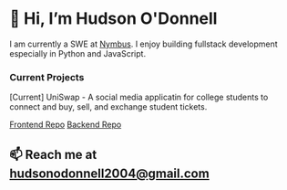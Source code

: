 # 👋 Hi, I’m Hudson O'Donnell

I am currently a SWE at [Nymbus](https://nymbus.com/). I enjoy building fullstack development especially in Python and JavaScript.

### Current Projects

[Current] UniSwap - A social media applicatin for college students to connect and buy, sell, and exchange student tickets. 
  
  [Frontend Repo](https://github.com/hudson0123/ticket-swap-frontend) [Backend Repo](https://github.com/hudson0123/ticket-swap-backend)


  
## 📫 Reach me at hudsonodonnell2004@gmail.com
<!---
hudson0123/hudson0123 is a ✨ special ✨ repository because its `README.md` (this file) appears on your GitHub profile.
You can click the Preview link to take a look at your changes.
--->
